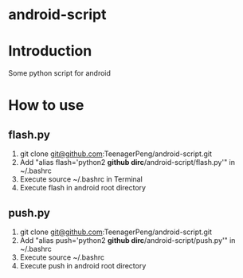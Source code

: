 # android-script
# Introduction
Some python script for android

# How to use
## flash.py
1. git clone git@github.com:TeenagerPeng/android-script.git
2. Add "alias flash='python2 **github dirc**/android-script/flash.py'" in ~/.bashrc
3. Execute source ~/.bashrc in Terminal
4. Execute flash in android root directory

## push.py
1. git clone git@github.com:TeenagerPeng/android-script.git
2. Add "alias push='python2 **github dirc**/android-script/push.py'" in ~/.bashrc
3. Execute source ~/.bashrc
4. Execute push in android root directory
